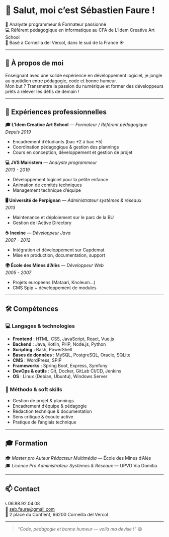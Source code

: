 # 👋 Salut, moi c’est Sébastien Faure !

🎯 Analyste programmeur & Formateur passionné  
💻 Référent pédagogique en informatique au CFA de L’Idem Creative Art School  
📍 Basé à Corneilla del Vercol, dans le sud de la France ☀️  

---

## 🧠 À propos de moi

Enseignant avec une solide expérience en développement logiciel, je jongle au quotidien entre pédagogie, code et bonne humeur.  
Mon but ? Transmettre la passion du numérique et former des développeurs prêts à relever les défis de demain !

---

## 💼 Expériences professionnelles

**🎓 L’Idem Creative Art School** — *Formateur / Référent pédagogique*  
*Depuis 2019*  
- Encadrement d’étudiants (bac +2 à bac +5)  
- Coordination pédagogique & gestion des plannings  
- Cours en conception, développement et gestion de projet  

**💻 JVS Mairistem** — *Analyste programmeur*  
*2013 - 2019*  
- Développement logiciel pour la petite enfance  
- Animation de comités techniques  
- Management technique d’équipe  

**🖥️ Université de Perpignan** — *Administrateur systèmes & réseaux*  
*2013*  
- Maintenance et déploiement sur le parc de la BU  
- Gestion de l’Active Directory  

**☕ Inexine** — *Développeur Java*  
*2007 - 2012*  
- Intégration et développement sur Capdemat  
- Mise en production, documentation, support  

**🌍 École des Mines d’Alès** — *Développeur Web*  
*2005 - 2007*  
- Projets européens (Mataari, Knoleum…)  
- CMS Spip + développement de modules

---

## 🛠️ Compétences

### 💻 Langages & technologies

- **Frontend** : HTML, CSS, JavaScript, React, Vue.js  
- **Backend** : Java, Kotlin, PHP, Node.js, Python  
- **Scripting** : Bash, PowerShell  
- **Bases de données** : MySQL, PostgreSQL, Oracle, SQLite  
- **CMS** : WordPress, SPIP  
- **Frameworks** : Spring Boot, Express, Symfony  
- **DevOps & outils** : Git, Docker, GitLab CI/CD, Jenkins  
- **OS** : Linux (Debian, Ubuntu), Windows Server  

### 🧰 Méthodo & soft skills

- Gestion de projet & plannings  
- Encadrement d’équipe & pédagogie  
- Rédaction technique & documentation  
- Sens critique & écoute active  
- Pratique de l’anglais technique

---

## 🎓 Formation

🎓 *Master pro Auteur Rédacteur Multimédia* — École des Mines d’Alès  
🎓 *Licence Pro Administrateur Systèmes & Réseaux* — UPVD Via Domitia  

---

## 📫 Contact

📞 06.88.92.04.08  
📧 seb.faure@gmail.com  
📍 2 place du Conflent, 66200 Corneilla del Vercol  

---

> *“Code, pédagogie et bonne humeur — voilà ma devise !”* 😄
